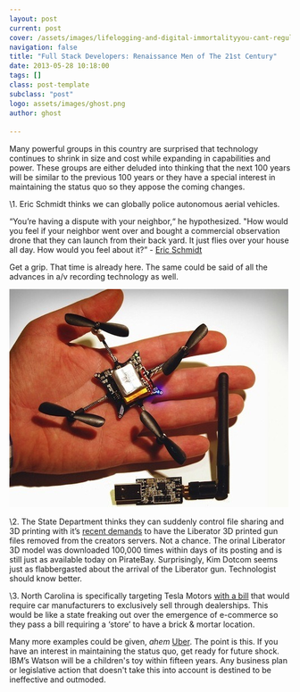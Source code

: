 ```yaml
---
layout: post
current: post
cover: /assets/images/lifelogging-and-digital-immortalityyou-cant-regulate-the-singularity.jpg
navigation: false
title: "Full Stack Developers: Renaissance Men of The 21st Century"
date: 2013-05-28 10:18:00
tags: []
class: post-template
subclass: "post"
logo: assets/images/ghost.png
author: ghost

---
```


Many powerful groups in this country are surprised that technology continues to shrink in size and cost while expanding in capabilities and power. These groups are either deluded into thinking that the next 100 years will be similar to the previous 100 years or they have a special interest in maintaining the status quo so they appose the coming changes.

\1. Eric Schmidt thinks we can globally police autonomous aerial vehicles.

“You’re having a dispute with your neighbor,“ he hypothesized. "How would you feel if your neighbor went over and bought a commercial observation drone that they can launch from their back yard. It just flies over your house all day. How would you feel about it?” - [Eric Schmidt](https://href.li/?http://bit.ly/13CZg61)

Get a grip. That time is already here. The same could be said of all the advances in a/v recording technology as well.

![image](/assets/images/sin-1.jpg)

\2. The State Department thinks they can suddenly control file sharing and 3D printing with it’s [recent demands](https://href.li/?http://onforb.es/12kjK0F) to have the Liberator 3D printed gun files removed from the creators servers. Not a chance. The orinal Liberator 3D model was downloaded 100,000 times within days of its posting and is still just as available today on PirateBay. Surprisingly, Kim Dotcom seems just as flabbergasted about the arrival of the Liberator gun. Technologist should know better.



\3. North Carolina is specifically targeting Tesla Motors [with a bill](https://href.li/?http://abcn.ws/12kg2UF) that would require car manufacturers to exclusively sell through dealerships.  This would be like a state freaking out over the emergence of e-commerce so they pass a bill requiring a ‘store’ to have a brick & mortar location.

Many more examples could be given, *ahem* [Uber](https://href.li/?http://read.bi/13CZ3jc). The point is this. If you have an interest in maintaining the status quo, get ready for future shock. IBM’s Watson will be a children's toy within fifteen years. Any business plan or legislative action that doesn't take this into account is destined to be ineffective and outmoded. 
